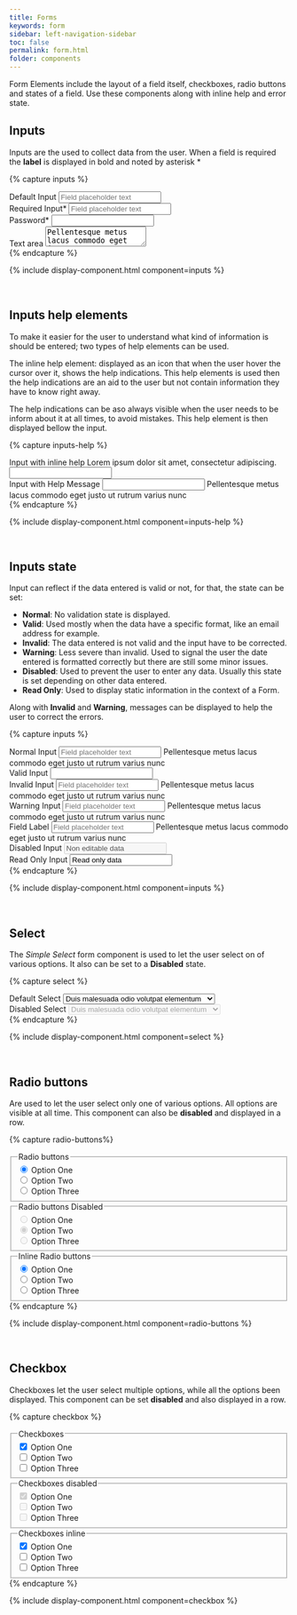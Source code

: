 ```yaml
---
title: Forms
keywords: form
sidebar: left-navigation-sidebar
toc: false
permalink: form.html
folder: components
---
```


Form Elements include the layout of a field itself, checkboxes, radio buttons and states of a field. Use these components along with inline help and error state.

## Inputs
Inputs are the used to collect data from the user. When a field is required the **label** is displayed in bold and noted by asterisk *

{% capture inputs %}
<div class="tn-form__set">
    <div class="tn-form__item">
        <label class="tn-form__label" for="input-1">Default Input</label>
        <input class="tn-form__control" type="text" id="input-1" placeholder="Field placeholder text">
    </div>
</div>

<div class="tn-form__set">
    <div class="tn-form__item">
        <label class="tn-form__label is-required" for="input-2">Required Input*</label>
        <input class="tn-form__control" type="text" id="input-2" placeholder="Field placeholder text">
    </div>
</div>

<div class="tn-form__set">
    <div class="tn-form__item">
        <label class="tn-form__label is-required" for="input-3">Password*</label>
        <input class="tn-form__control" type="password" id="input-3">
    </div>
</div>

<div class="tn-form__set">
    <div class="tn-form__item">
        <label class="tn-form__label" for="textarea-1">Text area</label>
        <textarea class="tn-form__control" id="textarea-1">Pellentesque metus lacus commodo eget justo ut rutrum varius nunc.</textarea>
    </div>
</div>
{% endcapture %}

{% include display-component.html component=inputs %}

<br/>

## Inputs help elements

To make it easier for the user to understand what kind of information is should be entered; two types of help elements can be used.

The inline help element: displayed as an icon that when the user hover the cursor over it, shows the help indications. This help elements is used then the help indications are an aid to the user but not contain information they have to know right away.

The help indications can be aso always visible when the user needs to be inform about it at all times, to avoid mistakes. This help element is then displayed bellow the input.

{% capture inputs-help %}
<div class="tn-form__set">
    <div class="tn-form__item">
        <label class="tn-form__label" for="input-44">
            Input with inline help
            <span class="tn-inline-help tn-has-float-right">
                <span class="tn-inline-help__content tn-inline-help__content--bottom-right">
                        Lorem ipsum dolor sit amet, consectetur adipiscing.
                </span>
            </span>
        </label>
        <input class="tn-form__control" type="text" id="input-45">
    </div>
</div>

<div class="tn-form__set">
    <div class="tn-form__item">
        <label class="tn-form__label" for="input-45">Input with Help Message</label>
        <input class="tn-form__control" type="text" id="input-45">
        <span class="tn-form__message tn-form__message--help">
            Pellentesque metus lacus commodo eget justo ut rutrum varius nunc
        </span>
    </div>
</div>
{% endcapture %}

{% include display-component.html component=inputs-help %}

<br/>

## Inputs state
Input can reflect if the data entered is valid or not, for that, the state can be set:
* **Normal**: No validation  state is displayed.
* **Valid**: Used mostly when the data have a specific format, like an email address for example.
* **Invalid**: The data entered is not valid and the input have to be corrected.
* **Warning**: Less severe than invalid. Used to signal the user the date entered is formatted correctly but there are still some minor issues.
* **Disabled**: Used to prevent the user to enter any data. Usually this state is set depending on other data entered.
* **Read Only**: Used to display static information in the context of a Form.

Along with **Invalid** and **Warning**, messages can be displayed to help the user to correct the errors.

{% capture inputs %}
<div class="tn-form__item">
    <label class="tn-form__label" for="OatmD552">
        Normal Input
    </label>
    <input type="text" class="tn-form__control" id="OatmD552" placeholder="Field placeholder text">
    <span class="tn-form__message">
        Pellentesque metus lacus commodo eget justo ut rutrum varius nunc
    </span>
</div>

<div class="tn-form__item">
    <label class="tn-form__label" for="input-2">
        Valid Input
    </label>
    <input class="tn-form__control is-valid" type="text" id="input-2">
</div>

<div class="tn-form__item">
    <label class="tn-form__label" for="UI7xy545">
        Invalid Input
    </label>
    <input type="text" class="tn-form__control is-invalid" id="UI7xy545" placeholder="Field placeholder text">
    <span class="tn-form__message tn-form__message--error">
        Pellentesque metus lacus commodo eget justo ut rutrum varius nunc
    </span>
</div>

<div class="tn-form__item">
    <label class="tn-form__label" for="pvsz1273">
        Warning Input
    </label>
    <input type="text" class="tn-form__control is-warning" id="pvsz1273" placeholder="Field placeholder text">
    <span class="tn-form__message tn-form__message--warning">
        Pellentesque metus lacus commodo eget justo ut rutrum varius nunc
    </span>
</div>


<div class="tn-form__item">
    <label class="tn-form__label" for="VmsRZ860">
        Field Label
    </label>
    <input type="text" class="tn-form__control" id="VmsRZ860" placeholder="Field placeholder text">
    <span class="tn-form__message tn-form__message--help">
        Pellentesque metus lacus commodo eget justo ut rutrum varius nunc
    </span>
</div>

<div class="tn-form__item">
    <label class="tn-form__label" for="input-6">Disabled Input</label>
    <input class="tn-form__control" type="text" id="input-6" value="Non editable data" disabled>
</div>

<div class="tn-form__item">
    <label class="tn-form__label" for="input-7">Read Only Input</label>
    <input class="tn-form__control" type="text" id="input-7" value="Read only data" readonly>
</div>
{% endcapture %}

{% include display-component.html component=inputs %}

<br>

## Select
The *Simple Select* form component is used to let the user select on of various options. It also can be set to a **Disabled** state.

{% capture select %}
<div class="tn-form__set">
    <div class="tn-form__item">
        <label class="tn-form__label" for="select-1">Default Select</label>
        <select class="tn-form__control" id="select-1" name="">
            <option value="1">Duis malesuada odio volutpat elementum</option>
            <option value="2">Suspendisse ante ligula</option>
            <option value="3">Sed bibendum sapien at posuere interdum</option>
        </select>
    </div>
</div>

<div class="tn-form__set">
    <div class="tn-form__item">
        <label class="tn-form__label" for="select-2">Disabled Select</label>
        <select class="tn-form__control" id="select-2" name="" disabled>
            <option value="1">Duis malesuada odio volutpat elementum</option>
            <option value="2">Suspendisse ante ligula</option>
            <option value="3">Sed bibendum sapien at posuere interdum</option>
        </select>
    </div>
</div>
{% endcapture %}

{% include display-component.html component=select %}

<br/>

## Radio buttons
Are used to let the user select only one of various options. All options are visible at all time. This component can also be **disabled** and displayed in a row.

{% capture radio-buttons%}
<fieldset class="tn-form__set">
    <legend class="tn-form__legend">Radio buttons</legend>
    <div class="tn-form__item tn-form__item--check">
        <input class="tn-form__control" type="radio" id="radio-1" name="radio-name-1" value="" checked>
        <label class="tn-form__label" for="radio-1">Option One</label>
    </div>
    <div class="tn-form__item tn-form__item--check">
        <input class="tn-form__control" type="radio" id="radio-2" name="radio-name-1" value="">
        <label class="tn-form__label" for="radio-2">Option Two</label>
    </div>
    <div class="tn-form__item tn-form__item--check">
        <input class="tn-form__control" type="radio" id="radio-3" name="radio-name-1" value="">
        <label class="tn-form__label" for="radio-3">Option Three</label>
    </div>
</fieldset>

<fieldset class="tn-form__set">
    <legend class="tn-form__legend">Radio buttons Disabled</legend>
    <div class="tn-form__item tn-form__item--check">
        <input class="tn-form__control" type="radio" id="radio-10" name="radio-name-4" value="" disabled>
        <label class="tn-form__label" for="radio-10">Option One</label>
    </div>
    <div class="tn-form__item tn-form__item--check">
        <input class="tn-form__control" type="radio" id="radio-11" name="radio-name-4" value="" disabled checked>
        <label class="tn-form__label" for="radio-11">Option Two</label>
    </div>
    <div class="tn-form__item tn-form__item--check">
        <input class="tn-form__control" type="radio" id="radio-12" name="radio-name-4" value="" disabled>
        <label class="tn-form__label" for="radio-12">Option Three</label>
    </div>
</fieldset>

<fieldset class="tn-form__set">
    <legend class="tn-form__legend">Inline Radio buttons</legend>
    <div class="tn-form__item tn-form__item--inline tn-form__item--check">
        <input class="tn-form__control" type="radio" id="radio-13" name="radio-name-5" value="" checked>
        <label class="tn-form__label" for="radio-13">Option One</label>
    </div>
    <div class="tn-form__item tn-form__item--inline tn-form__item--check">
        <input class="tn-form__control" type="radio" id="radio-14" name="radio-name-5" value="">
        <label class="tn-form__label" for="radio-14">Option Two</label>
    </div>
    <div class="tn-form__item tn-form__item--inline tn-form__item--check">
        <input class="tn-form__control" type="radio" id="radio-15" name="radio-name-5" value="">
        <label class="tn-form__label" for="radio-15">Option Three</label>
    </div>
</fieldset>
{% endcapture %}

{% include display-component.html component=radio-buttons %}

<br>

## Checkbox
Checkboxes let the user select multiple options, while all the options been displayed. This component can be set **disabled** and also displayed in a row.

{% capture checkbox %}    
<fieldset class="tn-form__set">
    <legend class="tn-form__legend">Checkboxes</legend>
    <div class="tn-form__item tn-form__item--check">
        <input class="tn-form__control" type="checkbox" id="checkbox-1" name="checkbox-name-1" checked>
        <label class="tn-form__label" for="checkbox-1">Option One</label>
    </div>
    <div class="tn-form__item tn-form__item--check">
        <input class="tn-form__control" type="checkbox" id="checkbox-2" name="checkbox-name-1">
        <label class="tn-form__label" for="checkbox-2">Option Two</label>
    </div>
    <div class="tn-form__item tn-form__item--check">
        <input class="tn-form__control" type="checkbox" id="checkbox-3" name="checkbox-name-1">
        <label class="tn-form__label" for="checkbox-3">Option Three</label>
    </div>
</fieldset>

<fieldset class="tn-form__set">
    <legend class="tn-form__legend">Checkboxes disabled</legend>
    <div class="tn-form__item tn-form__item--check">
        <input class="tn-form__control" type="checkbox" id="checkbox-4" name="checkbox-name-2" checked disabled>
        <label class="tn-form__label" for="checkbox-4">Option One</label>
    </div>
    <div class="tn-form__item tn-form__item--check">
        <input class="tn-form__control" type="checkbox" id="checkbox-5" name="checkbox-name-2" disabled>
        <label class="tn-form__label" for="checkbox-6">Option Two</label>
    </div>
    <div class="tn-form__item tn-form__item--check">
        <input class="tn-form__control" type="checkbox" id="checkbox-6" name="checkbox-name-2" disabled>
        <label class="tn-form__label" for="checkbox-6">Option Three</label>
    </div>
</fieldset>

<fieldset class="tn-form__set">
    <legend class="tn-form__legend">Checkboxes inline</legend>
    <div class="tn-form__item tn-form__item--inline tn-form__item--check">
        <input class="tn-form__control" type="checkbox" id="checkbox-7" name="checkbox-name-3" checked>
        <label class="tn-form__label" for="checkbox-7">Option One</label>
    </div>
    <div class="tn-form__item tn-form__item--inline tn-form__item--check">
        <input class="tn-form__control" type="checkbox" id="checkbox-8" name="checkbox-name-3" >
        <label class="tn-form__label" for="checkbox-8">Option Two</label>
    </div>
    <div class="tn-form__item tn-form__item--inline tn-form__item--check">
        <input class="tn-form__control" type="checkbox" id="checkbox-9" name="checkbox-name-4">
        <label class="tn-form__label" for="checkbox-9">Option Three</label>
    </div>
</fieldset>{% endcapture %}

{% include display-component.html component=checkbox %}

<br>
